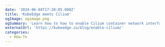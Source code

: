 ```yaml
---
date: '2024-06-04T17:20:05.000Z'
title: 'KubeEdge meets Cilium'
ogImage: ogimage.png
ogSummary: 'Learn how to how to enable Cilium container network interface with KubeEdge'
externalUrl: 'https://kubeedge.io/blog/enable-cilium/'
categories:
  - How-To
---
```

